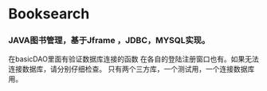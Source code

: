 # Booksearch
### JAVA图书管理，基于Jframe ，JDBC，MYSQL实现。
  在basicDAO里面有验证数据库连接的函数
  在各自的登陆注册窗口也有。如果无法连接数据库，请分别仔细检查。
  只有两个三方库，一个测试用，一个连接数据库用。
